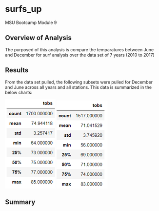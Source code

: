 # surfs_up
MSU Bootcamp Module 9
## Overview of Analysis
The purposed of this analysis is compare the temparatures between June and December for surf analysis over the data set of 7 years (2010 to 2017)
## Results
From the data set pulled, the following subsets were pulled for December and June across all years and all stations. This data is summarized in the below charts:

![June Temperatures in Hawaii](https://github.com/NortonAAA/surfs_up/blob/main/Resources/June_temps.png) ![December Temperatures in Hawaii](https://github.com/NortonAAA/surfs_up/blob/main/Resources/December_temps.png)
## Summary

